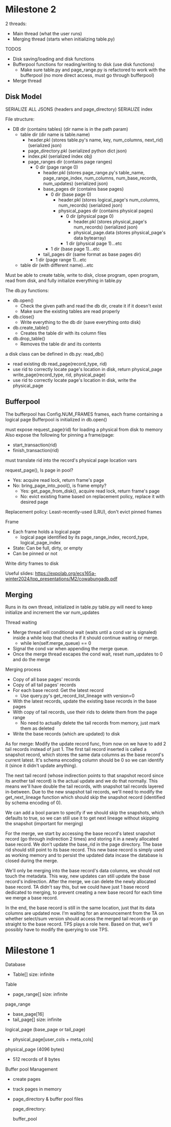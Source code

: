 


# Milestone 2

2 threads:
- Main thread (what the user runs)
- Merging thread (starts when initializing table.py)


TODOS
- Disk saving/loading and disk functions
- Bufferpool functions for reading/writing to disk (use disk functions)
    - Make sure table.py and page_range.py is refactored to work with the bufferpool (no more direct access, must go through bufferpool)
- Merge thread


## Disk Model
SERIALIZE ALL JSONS (headers and page_directory)
SERIALIZE index

File structure:
- DB dir (contains tables) (dir name is in the path param)
    - table dir (dir name is table.name)
        - header.pkl (stores table.py's name, key, num_columns, next_rid) (serialized json)
        - page_directory.pkl (serialized python dict json)
        - index.pkl (serialized index obj)
        - page_ranges dir (contains page ranges)
            - 0 dir (page range 0)
                - header.pkl (stores page_range.py's table_name, page_range_index, num_columns, num_base_records, num_updates) (serialized json)
                - base_pages dir (contains base pages)
                    - 0 dir (base page 0)
                        - header.pkl (stores logical_page's num_columns, num_records) (serialized json)
                        - physical_pages dir (contains physical pages)
                            - 0 dir (physical page 0)
                                - header.pkl (stores physical_page's num_records) (serialized json)
                                - physical_page.data (stores physical_page's data bytearray)
                            - 1 dir (physical page 1)...etc
                    - 1 dir (base page 1)...etc
                - tail_pages dir (same format as base pages dir)
            - 1 dir (page range 1)...etc
    - table dir (with different name)...etc


Must be able to create table, write to disk, close program, open program, read from disk, and fully initialize everything in table.py

The db.py functions:
- db.open()
    - Check the given path and read the db dir, create it if it doesn't exist
    - Make sure the existing tables are read properly
- db.close()
    - Write everything to the db dir (save everything onto disk)
- db.create_table()
    - Creates the table dir with its column files
- db.drop_table()
    - Removes the table dir and its contents

a disk class can be defined in db.py:
read_db()
- read existing db
read_page(record_type, rid)
- use rid to correctly locate page's location in disk, return physical_page
write_page(record_type, rid, physical_page)
- use rid to correctly locate page's location in disk, write the physical_page


## Bufferpool
The bufferpool has Config.NUM_FRAMES frames, each frame containing a logical page
Bufferpool is initialized in db.open()

<!-- bufferpool.py called by table.py's read/write functions to manage data between memory and disk -->

must expose request_page(rid) for loading a physical from disk to memory
Also expose the following for pinning a frame/page:
- start_transaction(rid)
- finish_transaction(rid)

must translate rid into the record's physical page location vars

request_page(), Is page in pool?
- Yes: acquire read lock, return frame's page
- No: bring_page_into_pool(), is frame empty?
    - Yes: get_page_from_disk(), acquire read lock, return frame's page
    - No: evict existing frame based on replacement policy, replace it with desired page

Replacement policy: Least-recently-used (LRU), don't evict pinned frames

Frame
- Each frame holds a logical page
    - logical page identified by its page_range_index, record_type, logical_page_index
- State: Can be full, dirty, or empty
- Can be pinned or not

Write dirty frames to disk

Useful slides: https://expolab.org/ecs165a-winter2024/top_presentations/M2/cowabungadb.pdf


## Merging
Runs in its own thread, initialized in table.py
table.py will need to keep initialize and increment the var num_updates

Thread waiting
- Merge thread will conditional wait (waits until a cond var is signaled) inside a while loop that checks if it should continue waiting or merge.
    - while len(self.merge_queue) == 0
- Signal the cond var when appending the merge queue.
- Once the merge thread escapes the cond wait, reset num_updates to 0 and do the merge

Merging process
- Copy of all base pages' records
- Copy of all tail pages' records
- For each base record: Get the latest record
    - Use query.py's get_record_list_lineage with version=0
- With the latest records, update the existing base records in the base pages
- With copy of tail records, use their rids to delete them from the page range
    - No need to actually delete the tail records from memory, just mark them as deleted
- Write the base records (which are updated) to disk


As for merge:
Modify the update record func, from now on we have to add 2 tail records instead of just 1.
The first tail record inserted is called a snapshot record, which stores the same data columns as the base record's current latest.
It's schema encoding column should be 0 so we can identify it (since it didn't update anything).

The next tail record (whose indirection points to that snapshot record since its another tail
record) is the actual update and we do that normally. This means we'll have double the tail records,
with snapshot tail records layered in-between. Due to the new snapshot tail records, we'll need to modify
 the get_next_lineage function which should skip the snapshot record (identified by schema encoding of 0).

We can add a bool param to specify if we should skip the snapshots, which defaults to true, so we can still
use it to get next lineage without skipping the snapshot (important for merging)

For the merge, we start by accessing the base record's latest snapshot record (go through indirection 2 times)
and storing it in a newly allocated base record. We don't update the base_rid in the page directory.
The base rid should still point to its base record. This new base record is simply used as working memory
and to persist the updated data incase the database is closed during the merge.

We'll only be merging into the base record's data columns, we should not touch the metadata. This way, new updates can still update
the base record's indirection. After the merge, we can delete the newly allocated base record. TA didn't say this,
but we could have just 1 base record dedicated to merging, to prevent creating a new base record for each time we merge a base record.

In the end, the base record is still in the same location, just that its data columns are updated now.
I'm waiting for an announcement from the TA on whether select/sum version should access the merged tail
records or go straight to the base record. TPS plays a role here. Based on that, we'll possibly have to modify the querying to use TPS.





# Milestone 1

Database
- Table[] size: infinite

Table
- page_range[] size: infinite

page_range
- base_page[16]
- tail_page[] size: infinite

logical_page (base_page or tail_page)
- physical_page[user_cols + meta_cols]

physical_page (4096 bytes)
- 512 records of 8 bytes

Buffer pool Management
- create pages 
- track pages in memory

- page_directory & buffer pool files 

    page_directory: 

    buffer_pool

